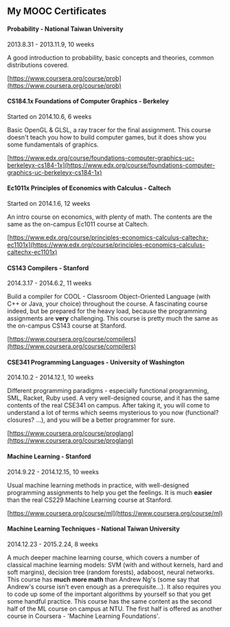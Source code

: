 ## My MOOC Certificates

#### Probability - National Taiwan University

2013.8.31 - 2013.11.9, 10 weeks

A good introduction to probability, basic concepts and theories, common distributions covered.

[https://www.coursera.org/course/prob](https://www.coursera.org/course/prob)


#### CS184.1x Foundations of Computer Graphics - Berkeley

Started on 2014.10.6, 6 weeks

Basic OpenGL & GLSL, a ray tracer for the final assignment. This course doesn't teach you how to build computer games, but it does show you some fundamentals of graphics.

[https://www.edx.org/course/foundations-computer-graphics-uc-berkeleyx-cs184-1x](https://www.edx.org/course/foundations-computer-graphics-uc-berkeleyx-cs184-1x)


#### Ec1011x Principles of Economics with Calculus - Caltech

Started on 2014.1.6, 12 weeks

An intro course on economics, with plenty of math. The contents are the same as the on-campus Ec1011 course at Caltech.

[https://www.edx.org/course/principles-economics-calculus-caltechx-ec1101x](https://www.edx.org/course/principles-economics-calculus-caltechx-ec1101x)


#### CS143 Compilers - Stanford

2014.3.17 - 2014.6.2, 11 weeks

Build a compiler for COOL - Classroom Object-Oriented Language (with C++ or Java, your choice) throughout the course. A fascinating course indeed, but be prepared for the heavy load, because the programming assignments are **very** challenging. This course is pretty much the same as the on-campus CS143 course at Stanford.

[https://www.coursera.org/course/compilers](https://www.coursera.org/course/compilers)


#### CSE341 Programming Languages - University of Washington

2014.10.2 - 2014.12.1, 10 weeks

Different programming paradigms - especially functional programming, SML, Racket, Ruby used. A very well-designed course, and it has the same contents of the real CSE341 on campus. After taking it, you will come to understand a lot of terms which seems mysterious to you now (functional? closures? ...), and you will be a better programmer for sure.

[https://www.coursera.org/course/proglang](https://www.coursera.org/course/proglang)


#### Machine Learning - Stanford

2014.9.22 - 2014.12.15, 10 weeks

Usual machine learning methods in practice, with well-designed programming assignments to help you get the feelings. It is much **easier** than the real CS229 Machine Learning course at Stanford.

[https://www.coursera.org/course/ml](https://www.coursera.org/course/ml)

#### Machine Learning Techniques - National Taiwan University

2014.12.23 - 2015.2.24, 8 weeks

A much deeper machine learning course, which covers a number of classical machine learning models: SVM (with and without kernels, hard and soft margins), decision tree (random forests), adaboost, neural networks. This course has **much more math** than Andrew Ng's (some say that Andrew's course isn't even enough as a prerequisite...). It also requires you to code up some of the important algorithms by yourself so that you get some handful practice. This course has the same content as the second half of the ML course on campus at NTU. The first half is offered as another course in Coursera - 'Machine Learning Foundations'.